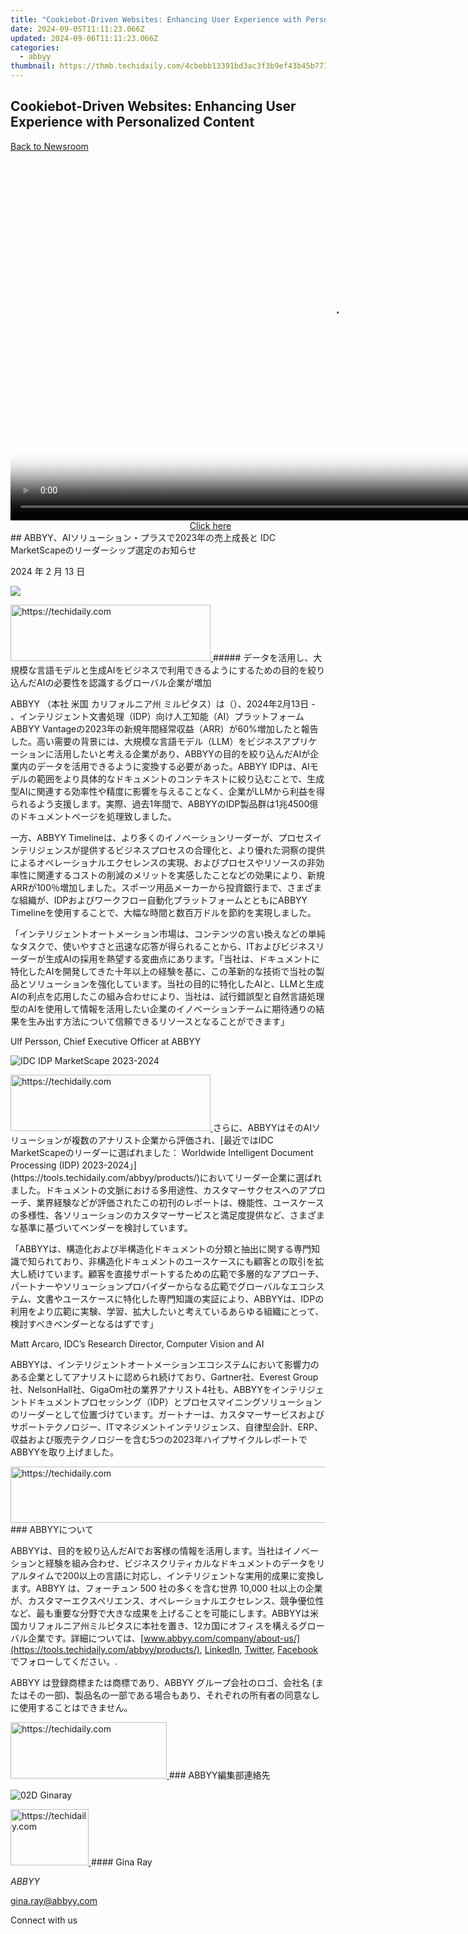 ```yaml
---
title: "Cookiebot-Driven Websites: Enhancing User Experience with Personalized Content"
date: 2024-09-05T11:11:23.066Z
updated: 2024-09-06T11:11:23.066Z
categories:
  - abbyy
thumbnail: https://thmb.techidaily.com/4cbebb13391bd3ac3f3b9ef43b45b771ba69f0146a8bbd42e4f0e8dd5abd0510.jpg
---
```


## Cookiebot-Driven Websites: Enhancing User Experience with Personalized Content

[Back to Newsroom](https://tools.techidaily.com/abbyy/products/)

<!-- affiliate ads begin -->
<span id="1444782">
					<video width="1024" height="576" style="cursor:pointer"
           poster="//a.impactradius-go.com/display-clicktoplayimage/1444782.png"
           onclick="if(!this.playClicked){this.play();this.setAttribute('controls',true);this.playClicked=true;}">
	   <source src="//a.impactradius-go.com/display-ad/14559-1444782">
	   <img src="//a.impactradius-go.com/display-clicktoplayimage/1444782.png" style="border: none; height: 100%; width: 100%; object-fit: contain">
	</video>
	<div style="width:640px;text-align:center"><a href="javascript:window.open(decodeURIComponent('https%3A%2F%2Fpropmoneyinc.pxf.io%2Fc%2F5597632%2F1444782%2F14559'), '_blank');void(0);">Click here</a></div>
</span>
<img height="0" width="0" src="https://imp.pxf.io/i/5597632/1444782/14559" style="position:absolute;visibility:hidden;" border="0" />
<!-- affiliate ads end -->
## ABBYY、AIソリューション・プラスで2023年の売上成長と IDC MarketScapeのリーダーシップ選定のお知らせ

2024 年 2 月 13 日

![](https://content.abbyy.com/-/media/project/abbyy/abbyy/branchtemplates/shutterstock_1272462163_1296-x-729.jpg?h=729&iar=0&w=1296)

<!-- affiliate ads begin -->
<a href="https://aligracehair.sjv.io/c/5597632/2135401/19272" target="_top" id="2135401">
  <img src="//a.impactradius-go.com/display-ad/19272-2135401" border="0" alt="https://techidaily.com" width="320" height="90"/>
</a>
<img height="0" width="0" src="https://aligracehair.sjv.io/i/5597632/2135401/19272" style="position:absolute;visibility:hidden;" border="0" />
<!-- affiliate ads end -->
##### データを活用し、大規模な言語モデルと生成AIをビジネスで利用できるようにするための目的を絞り込んだAIの必要性を認識するグローバル企業が増加

ABBYY （本社 米国 カリフォルニア州 ミルピタス）は（）、2024年2月13日 - 、インテリジェント文書処理（IDP）向け人工知能（AI）プラットフォームABBYY Vantageの2023年の新規年間経常収益（ARR）が60%増加したと報告した。高い需要の背景には、大規模な言語モデル（LLM）をビジネスアプリケーションに活用したいと考える企業があり、ABBYYの目的を絞り込んだAIが企業内のデータを活用できるように変換する必要があった。ABBYY IDPは、AIモデルの範囲をより具体的なドキュメントのコンテキストに絞り込むことで、生成型AIに関連する効率性や精度に影響を与えることなく、企業がLLMから利益を得られるよう支援します。実際、過去1年間で、ABBYYのIDP製品群は1兆4500億のドキュメントページを処理致しました。

一方、ABBYY Timelineは、より多くのイノベーションリーダーが、プロセスインテリジェンスが提供するビジネスプロセスの合理化と、より優れた洞察の提供によるオペレーショナルエクセレンスの実現、およびプロセスやリソースの非効率性に関連するコストの削減のメリットを実感したことなどの効果により、新規ARRが100％増加しました。スポーツ用品メーカーから投資銀行まで、さまざまな組織が、IDPおよびワークフロー自動化プラットフォームとともにABBYY Timelineを使用することで、大幅な時間と数百万ドルを節約を実現しました。

「インテリジェントオートメーション市場は、コンテンツの言い換えなどの単純なタスクで、使いやすさと迅速な応答が得られることから、ITおよびビジネスリーダーが生成AIの採用を熱望する変曲点にあります。「当社は、ドキュメントに特化したAIを開発してきた十年以上の経験を基に、この革新的な技術で当社の製品とソリューションを強化しています。当社の目的に特化したAIと、LLMと生成AIの利点を応用したこの組み合わせにより、当社は、試行錯誤型と自然言語処理型のAIを使用して情報を活用したい企業のイノベーションチームに期待通りの結果を生み出す方法について信頼できるリソースとなることができます」

Ulf Persson, Chief Executive Officer at ABBYY

![IDC IDP MarketScape 2023-2024](https://content.abbyy.com/-/media/project/abbyy/abbyy/company/newsroom/content-images/idc-idp-marketscape-2023-2024.png)

<!-- affiliate ads begin -->
<a href="https://bluettius.sjv.io/c/5597632/2139121/17108" target="_top" id="2139121">
  <img src="//a.impactradius-go.com/display-ad/17108-2139121" border="0" alt="https://techidaily.com" width="320" height="90"/>
</a>
<img height="0" width="0" src="https://bluettius.sjv.io/i/5597632/2139121/17108" style="position:absolute;visibility:hidden;" border="0" />
<!-- affiliate ads end -->
さらに、ABBYYはそのAIソリューションが複数のアナリスト企業から評価され、[最近ではIDC MarketScapeのリーダーに選ばれました： Worldwide Intelligent Document Processing (IDP) 2023-2024」](https://tools.techidaily.com/abbyy/products/)においてリーダー企業に選ばれました。ドキュメントの文脈における多用途性、カスタマーサクセスへのアプローチ、業界経験などが評価されたこの初刊のレポートは、機能性、ユースケースの多様性、各ソリューションのカスタマーサービスと満足度提供など、さまざまな基準に基づいてベンダーを検討しています。

「ABBYYは、構造化および半構造化ドキュメントの分類と抽出に関する専門知識で知られており、非構造化ドキュメントのユースケースにも顧客との取引を拡大し続けています。顧客を直接サポートするための広範で多層的なアプローチ、パートナーやソリューションプロバイダーからなる広範でグローバルなエコシステム、文書やユースケースに特化した専門知識の実証により、ABBYYは、IDPの利用をより広範に実験、学習、拡大したいと考えているあらゆる組織にとって、検討すべきベンダーとなるはずです」

Matt Arcaro, IDC’s Research Director, Computer Vision and AI

ABBYYは、インテリジェントオートメーションエコシステムにおいて影響力のある企業としてアナリストに認められ続けており、Gartner社、Everest Group社、NelsonHall社、GigaOm社の業界アナリスト4社も、ABBYYをインテリジェントドキュメントプロセッシング（IDP）とプロセスマイニングソリューションのリーダーとして位置づけています。ガートナーは、カスタマーサービスおよびサポートテクノロジー、ITマネジメントインテリジェンス、自律型会計、ERP、収益および販売テクノロジーを含む5つの2023年ハイプサイクルレポートでABBYYを取り上げました。

<!-- affiliate ads begin -->
<a href="https://appsumo.8odi.net/c/5597632/2130890/7443" target="_top" id="2130890">
  <img src="//a.impactradius-go.com/display-ad/7443-2130890" border="0" alt="https://techidaily.com" width="728" height="90"/>
</a>
<img height="0" width="0" src="https://appsumo.8odi.net/i/5597632/2130890/7443" style="position:absolute;visibility:hidden;" border="0" />
<!-- affiliate ads end -->
### ABBYYについて 

ABBYYは、目的を絞り込んだAIでお客様の情報を活用します。当社はイノベーションと経験を組み合わせ、ビジネスクリティカルなドキュメントのデータをリアルタイムで200以上の言語に対応し、インテリジェントな実用的成果に変換します。ABBYY は、フォーチュン 500 社の多くを含む世界 10,000 社以上の企業が、カスタマーエクスペリエンス、オペレーショナルエクセレンス、競争優位性など、最も重要な分野で大きな成果を上げることを可能にします。ABBYYは米国カリフォルニア州ミルピタスに本社を置き、12カ国にオフィスを構えるグローバル企業です。詳細については、[www.abbyy.com/company/about-us/](https://tools.techidaily.com/abbyy/products/), [LinkedIn](https://www.linkedin.com/company/abbyy), [Twitter](https://twitter.com/ABBYY%5FSoftware), [Facebook](https://www.facebook.com/ABBYYsoft) でフォローしてください。.

ABBYY は登録商標または商標であり、ABBYY グループ会社のロゴ、会社名 (またはその一部)、製品名の一部である場合もあり、それぞれの所有者の同意なしに使用することはできません。

<!-- affiliate ads begin -->
<a href="https://aligracehair.sjv.io/c/5597632/2135412/19272" target="_top" id="2135412">
  <img src="//a.impactradius-go.com/display-ad/19272-2135412" border="0" alt="https://techidaily.com" width="250" height="90"/>
</a>
<img height="0" width="0" src="https://aligracehair.sjv.io/i/5597632/2135412/19272" style="position:absolute;visibility:hidden;" border="0" />
<!-- affiliate ads end -->
### ABBYY編集部連絡先

![02D Ginaray](https://static2.abbyy.com/abbyycommedia/23662/02d-ginaray.png)

<!-- affiliate ads begin -->
<a href="https://aligracehair.sjv.io/c/5597632/2115927/19272" target="_top" id="2115927">
  <img src="//a.impactradius-go.com/display-ad/19272-2115927" border="0" alt="https://techidaily.com" width="125" height="90"/>
</a>
<img height="0" width="0" src="https://aligracehair.sjv.io/i/5597632/2115927/19272" style="position:absolute;visibility:hidden;" border="0" />
<!-- affiliate ads end -->
#### Gina Ray

_ABBYY_

[gina.ray@abbyy.com](https://tools.techidaily.com/abbyy/products/) 

Connect with us

<ins class="adsbygoogle"
     style="display:block"
     data-ad-format="autorelaxed"
     data-ad-client="ca-pub-7571918770474297"
     data-ad-slot="1223367746"></ins>



<ins class="adsbygoogle"
     style="display:block"
     data-ad-client="ca-pub-7571918770474297"
     data-ad-slot="8358498916"
     data-ad-format="auto"
     data-full-width-responsive="true"></ins>


